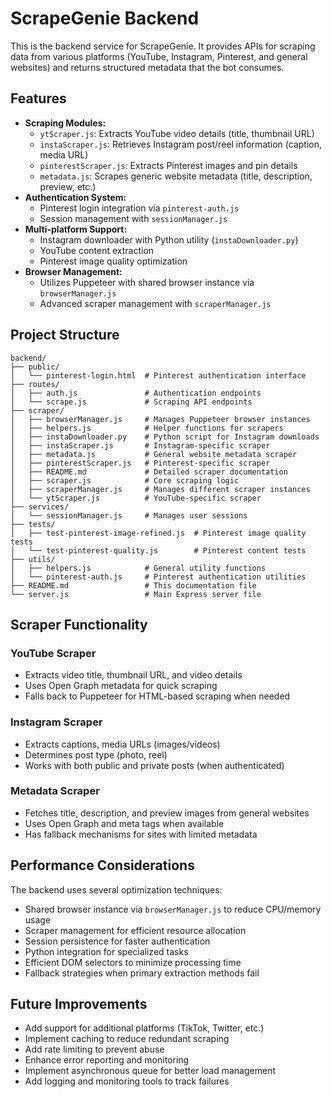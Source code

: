 # ScrapeGenie Backend

This is the backend service for ScrapeGenie. It provides APIs for scraping data from various platforms (YouTube, Instagram, Pinterest, and general websites) and returns structured metadata that the bot consumes.

## Features

- **Scraping Modules:**  
  - `ytScraper.js`: Extracts YouTube video details (title, thumbnail URL)
  - `instaScraper.js`: Retrieves Instagram post/reel information (caption, media URL)
  - `pinterestScraper.js`: Extracts Pinterest images and pin details
  - `metadata.js`: Scrapes generic website metadata (title, description, preview, etc.)
- **Authentication System:**  
  - Pinterest login integration via `pinterest-auth.js`
  - Session management with `sessionManager.js`
- **Multi-platform Support:**
  - Instagram downloader with Python utility (`instaDownloader.py`)
  - YouTube content extraction
  - Pinterest image quality optimization
- **Browser Management:**  
  - Utilizes Puppeteer with shared browser instance via `browserManager.js`
  - Advanced scraper management with `scraperManager.js`

## Project Structure

```
backend/
├── public/
│   └── pinterest-login.html  # Pinterest authentication interface
├── routes/
│   ├── auth.js               # Authentication endpoints
│   └── scrape.js             # Scraping API endpoints
├── scraper/
│   ├── browserManager.js     # Manages Puppeteer browser instances
│   ├── helpers.js            # Helper functions for scrapers
│   ├── instaDownloader.py    # Python script for Instagram downloads
│   ├── instaScraper.js       # Instagram-specific scraper
│   ├── metadata.js           # General website metadata scraper
│   ├── pinterestScraper.js   # Pinterest-specific scraper
│   ├── README.md             # Detailed scraper documentation
│   ├── scraper.js            # Core scraping logic
│   ├── scraperManager.js     # Manages different scraper instances
│   └── ytScraper.js          # YouTube-specific scraper
├── services/
│   └── sessionManager.js     # Manages user sessions
├── tests/
│   ├── test-pinterest-image-refined.js  # Pinterest image quality tests
│   └── test-pinterest-quality.js        # Pinterest content tests
├── utils/
│   ├── helpers.js            # General utility functions
│   └── pinterest-auth.js     # Pinterest authentication utilities
├── README.md                 # This documentation file
└── server.js                 # Main Express server file
```

## Scraper Functionality

### YouTube Scraper
- Extracts video title, thumbnail URL, and video details
- Uses Open Graph metadata for quick scraping
- Falls back to Puppeteer for HTML-based scraping when needed

### Instagram Scraper
- Extracts captions, media URLs (images/videos)
- Determines post type (photo, reel)
- Works with both public and private posts (when authenticated)

### Metadata Scraper
- Fetches title, description, and preview images from general websites
- Uses Open Graph and meta tags when available
- Has fallback mechanisms for sites with limited metadata

## Performance Considerations

The backend uses several optimization techniques:
- Shared browser instance via `browserManager.js` to reduce CPU/memory usage
- Scraper management for efficient resource allocation
- Session persistence for faster authentication
- Python integration for specialized tasks
- Efficient DOM selectors to minimize processing time
- Fallback strategies when primary extraction methods fail

## Future Improvements

- Add support for additional platforms (TikTok, Twitter, etc.)
- Implement caching to reduce redundant scraping
- Add rate limiting to prevent abuse
- Enhance error reporting and monitoring
- Implement asynchronous queue for better load management
- Add logging and monitoring tools to track failures